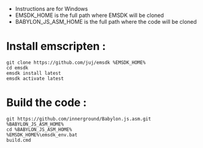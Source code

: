 * Instructions are for Windows
* EMSDK_HOME is the full path where EMSDK will be cloned
* BABYLON_JS_ASM_HOME is the full path where the code will be cloned


# Install emscripten :

```
git clone https://github.com/juj/emsdk %EMSDK_HOME%
cd emsdk
emsdk install latest
emsdk activate latest
```


# Build the code :

```
git https://github.com/innerground/Babylon.js.asm.git %BABYLON_JS_ASM_HOME%
cd %BABYLON_JS_ASM_HOME%
%EMSDK_HOME%\emsdk_env.bat
build.cmd
```





